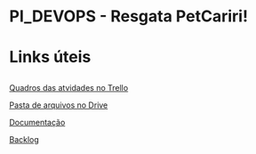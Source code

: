 # PI_DEVOPS - Resgata PetCariri!<h1>

# Links úteis <h2>

[Quadros das atvidades no Trello](https://trello.com/c/lxPaSVNX/1-documenta%C3%A7%C3%A3o)

[Pasta de arquivos no Drive](https://drive.google.com/drive/folders/1Abr0c9Uyynpwj6P3RiipxUwwVRmuMPDy)

[Documentação](https://docs.google.com/document/d/15FYtIashOtWo4Ox1Z2NLVu0KAhjWonLE-BkQuA0Jt4I/edit?usp=sharing)

[Backlog](https://docs.google.com/document/d/15GkXD5FE-ZkIk-qnmxSfJkBloKQtZ5bcMbKezhgC-xs/edit?usp=sharing)




 
